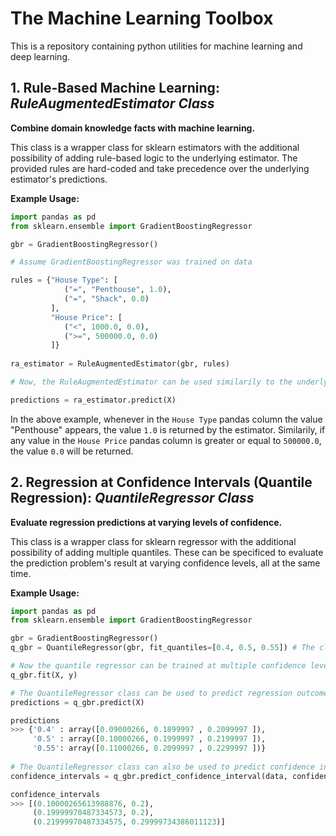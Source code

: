 # The Machine Learning Toolbox

This is a repository containing python utilities for machine learning and deep learning. 

## 1. Rule-Based Machine Learning: *RuleAugmentedEstimator Class*

**Combine domain knowledge facts with machine learning.**

This class is a wrapper class for sklearn estimators with the additional possibility of adding rule-based logic to the underlying estimator.
The provided rules are hard-coded and take precedence over the underlying estimator's predictions.
    
**Example Usage:**

```python
import pandas as pd
from sklearn.ensemble import GradientBoostingRegressor

gbr = GradientBoostingRegressor()

# Assume GradientBoostingRegressor was trained on data

rules = {"House Type": [
            ("=", "Penthouse", 1.0),
            ("=", "Shack", 0.0)
         ],
         "House Price": [
            ("<", 1000.0, 0.0),
            (">=", 500000.0, 0.0)
         ]}
         
ra_estimator = RuleAugmentedEstimator(gbr, rules)

# Now, the RuleAugmentedEstimator can be used similarily to the underlying base estimator, assuming data X is defined

predictions = ra_estimator.predict(X)
```
In the above example, whenever in the `House Type` pandas column the value "Penthouse" appears, the value `1.0` is returned by the estimator.
Similarily, if any value in the `House Price` pandas column is greater or equal to `500000.0`, the value `0.0` will be returned.

## 2. Regression at Confidence Intervals (Quantile Regression): *QuantileRegressor Class*

**Evaluate regression predictions at varying levels of confidence.**

This class is a wrapper class for sklearn regressor with the additional possibility of adding multiple quantiles.
These can be specificed to evaluate the prediction problem's result at varying confidence levels, all at the same time.
    
**Example Usage:**

```python
import pandas as pd
from sklearn.ensemble import GradientBoostingRegressor

gbr = GradientBoostingRegressor()
q_gbr = QuantileRegressor(gbr, fit_quantiles=[0.4, 0.5, 0.55]) # The class also allows setting an interval and step size

# Now the quantile regressor can be trained at multiple confidence levels at the same time, assuming data X is defined
q_gbr.fit(X, y)

# The QuantileRegressor class can be used to predict regression outcomes at varying levels of confidence
predictions = q_gbr.predict(X)

predictions
>>> {'0.4' : array([0.09000266, 0.1899997 , 0.2099997 ]),
     '0.5' : array([0.10000266, 0.1999997 , 0.2199997 ]),
     '0.55': array([0.11000266, 0.2099997 , 0.2299997 ])}
     
# The QuantileRegressor class can also be used to predict confidence intervals (first fit it on the required quantiles).
confidence_intervals = q_gbr.predict_confidence_interval(data, confidence=0.2)  # Predicts the 20% confidence interval

confidence_intervals
>>> [(0.10000265613988876, 0.2),
     (0.19999970487334573, 0.2),
     (0.21999970487334575, 0.29999734386011123)]
```

